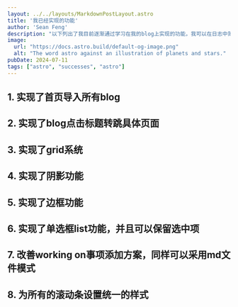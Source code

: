 ```yaml
---
layout: ../../layouts/MarkdownPostLayout.astro
title: '我已经实现的功能'
author: 'Sean Feng'
description: "以下列出了我目前逐渐通过学习在我的blog上实现的功能，我可以在日志中简化记录过程，对于专项实现的功能可以在这篇日志中记载，这样就不会出现两边都有记录的情况"
image:
  url: "https://docs.astro.build/default-og-image.png"
  alt: "The word astro against an illustration of planets and stars."
pubDate: 2024-07-11
tags: ["astro", "successes", "astro"]
---
```

## 1. 实现了首页导入所有blog
## 2. 实现了blog点击标题转跳具体页面
## 3. 实现了grid系统
## 4. 实现了阴影功能
## 5. 实现了边框功能
## 6. 实现了单选框list功能，并且可以保留选中项
## 7. 改善working on事项添加方案，同样可以采用md文件模式 
## 8. 为所有的滚动条设置统一的样式


